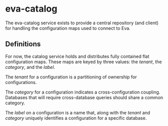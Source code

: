 # eva-catalog

The eva-catalog service exists to provide a central repository (and client)
for handling the configuration maps used to connect to Eva.

## Definitions

For now, the catalog service holds and distributes fully contained flat
configuration maps. These maps are keyed by three values: the *tenant*,
the *category*, and the *label*.

The *tenant* for a configuration is a partitioning of ownership for
configurations.

The *category* for a configuration indicates a cross-configuration
coupling. Databases that will require cross-database queries should
share a common category.

The *label* on a configuration is a name that, along with the *tenant*
and *category* uniquely identifies a configuration for a specific
database.
